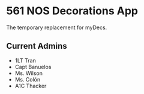 # 561 NOS Decorations App
The temporary replacement for myDecs.

## Current Admins
- 1LT Tran
- Capt Banuelos
- Ms. Wilson
- Ms. Colón
- A1C Thacker

